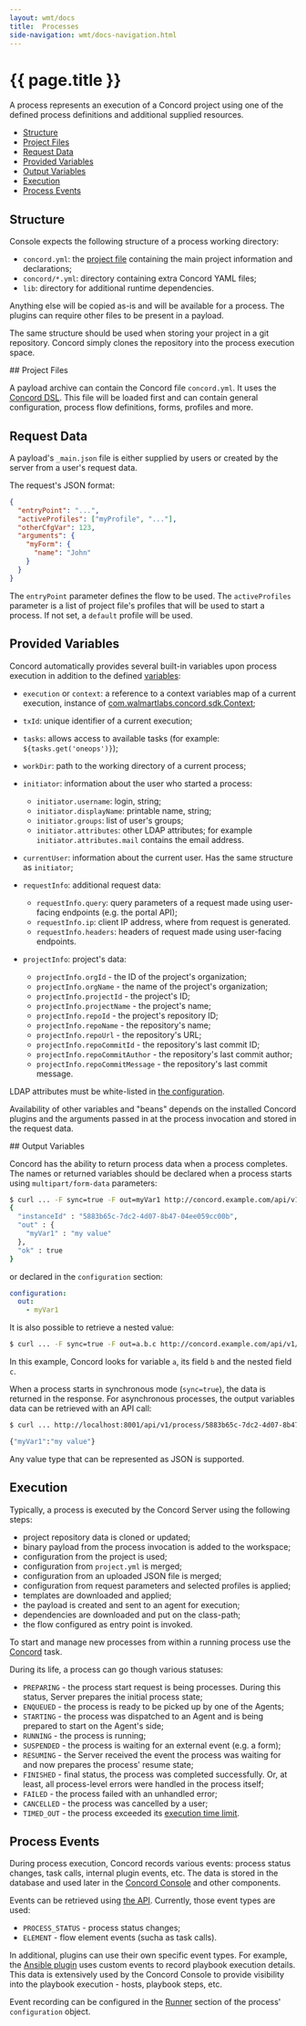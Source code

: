 ```yaml
---
layout: wmt/docs
title:  Processes
side-navigation: wmt/docs-navigation.html
---
```


# {{ page.title }}

A process represents an execution of a Concord project using one of the
defined process definitions and additional supplied resources.

- [Structure](#structure)
- [Project Files](#project-files)
- [Request Data](#request-data)
- [Provided Variables](#variables) 
- [Output Variables](#output-variables)
- [Execution](#execution)
- [Process Events](#process-events)

<a name="structure"/>

## Structure

Console expects the following structure of a process working directory:

- `concord.yml`: the [project file](#project-file) containing the main project
information and declarations;
- `concord/*.yml`: directory containing extra Concord YAML files;
- `lib`: directory for additional runtime dependencies.

Anything else will be copied as-is and will be available for a process. The
plugins can require other files to be present in a payload.

The same structure should be used when storing your project in a git repository.
Concord simply clones the repository into the process execution space.

<a name="project-files"/>
## Project Files

A payload archive can contain the Concord file `concord.yml`. It uses the
[Concord DSL](./concord-dsl.html). This file will be loaded first and can
contain general configuration, process flow definitions, forms, profiles and
more.

<a name="request-data"/>

## Request Data

A payload's `_main.json` file is either supplied by users or created by the
server from a user's request data.

The request's JSON format:

```json
{
  "entryPoint": "...",
  "activeProfiles": ["myProfile", "..."],
  "otherCfgVar": 123,
  "arguments": {
    "myForm": {
      "name": "John"
    }
  }
}
```

The `entryPoint` parameter defines the flow to be used. The 
`activeProfiles` parameter is a list of project file's profiles that will be
used to start a process. If not set, a `default` profile will be used.

<a name="variables"/>

## Provided Variables

Concord automatically provides several built-in variables upon process
execution in addition to the defined [variables](./concord-dsl.html#variables):

- `execution` or `context`: a reference to a context variables map of a current execution,
instance of [com.walmartlabs.concord.sdk.Context](https://github.com/walmartlabs/concord/blob/master/sdk/src/main/java/com/walmartlabs/concord/sdk/Context.java);
- `txId`: unique identifier of a current execution;
- `tasks`: allows access to available tasks (for example:
  `${tasks.get('oneops')}`);
- `workDir`: path to the working directory of a current process;
- `initiator`: information about the user who started a process:
  - `initiator.username`: login, string;
  - `initiator.displayName`: printable name, string;
  - `initiator.groups`: list of user's groups;
  - `initiator.attributes`: other LDAP attributes; for example `initiator.attributes.mail` contains the email address.
- `currentUser`: information about the current user. Has the same structure
  as `initiator`;
- `requestInfo`: additional request data:
  - `requestInfo.query`: query parameters of a request made using user-facing
    endpoints (e.g. the portal API);
  - `requestInfo.ip`: client IP address, where from request is generated.
  - `requestInfo.headers`: headers of request made using user-facing endpoints.

- `projectInfo`: project's data:
  - `projectInfo.orgId` - the ID of the project's organization;
  - `projectInfo.orgName` - the name of the project's organization;
  - `projectInfo.projectId` - the project's ID;
  - `projectInfo.projectName` - the project's name;
  - `projectInfo.repoId` - the project's repository ID;
  - `projectInfo.repoName` - the repository's name;
  - `projectInfo.repoUrl` - the repository's URL;
  - `projectInfo.repoCommitId` - the repository's last commit ID;
  - `projectInfo.repoCommitAuthor` - the repository's last commit author;
  - `projectInfo.repoCommitMessage` - the repository's last commit message.

LDAP attributes must be white-listed in [the configuration](./configuration.html#ldap).

Availability of other variables and "beans" depends on the installed Concord
plugins and the arguments passed in at the process invocation and stored in the
request data.

<a name="output-variables"/>
## Output Variables

Concord has the ability to return process data when a process completes.
The names or returned variables should be declared when a process starts
using `multipart/form-data` parameters:

```bash
$ curl ... -F sync=true -F out=myVar1 http://concord.example.com/api/v1/process
{
  "instanceId" : "5883b65c-7dc2-4d07-8b47-04ee059cc00b",
  "out" : {
    "myVar1" : "my value"
  },
  "ok" : true
}
```

or declared in the `configuration` section:

```yaml
configuration:
  out:
    - myVar1
```

It is also possible to retrieve a nested value:

```bash
$ curl ... -F sync=true -F out=a.b.c http://concord.example.com/api/v1/process
```

In this example, Concord looks for variable `a`, its field `b` and
the nested field `c`.

When a process starts in synchronous mode (`sync=true`), the data is
returned in the response. For asynchronous processes, the output variables data
can be retrieved with an API call:

```bash
$ curl ... http://localhost:8001/api/v1/process/5883b65c-7dc2-4d07-8b47-04ee059cc00b/attachment/out.json

{"myVar1":"my value"}
```

Any value type that can be represented as JSON is supported.

<a name="execution"/>

## Execution

Typically, a process is executed by the Concord Server using the following steps: 

- project repository data is cloned or updated;
- binary payload from the process invocation is added to the workspace;
- configuration from the project is used;
- configuration from `project.yml` is merged;
- configuration from an uploaded JSON file is merged;
- configuration from request parameters and selected profiles is applied;
- templates are downloaded and applied;
- the payload is created and sent to an agent for execution;
- dependencies are downloaded and put on the class-path;
- the flow configured as entry point is invoked.

To start and manage new processes from within a running process use 
the [Concord](../plugins/concord.html) task.

During its life, a process can go though various statuses:

- `PREPARING` - the process start request is being processes. During this
  status, Server prepares the initial process state;
- `ENQUEUED` - the process is ready to be picked up by one of the Agents;
- `STARTING` - the process was dispatched to an Agent and is being prepared to
  start on the Agent's side;
- `RUNNING` - the process is running;
- `SUSPENDED` - the process is waiting for an external event (e.g. a form);
- `RESUMING` - the Server received the event the process was waiting for and
  now prepares the process' resume state;
- `FINISHED` - final status, the process was completed successfully. Or, at
  least, all process-level errors were handled in the process itself;
- `FAILED` - the process failed with an unhandled error;
- `CANCELLED` - the process was cancelled by a user;
- `TIMED_OUT` - the process exceeded its
  [execution time limit](./concord-dsl.html#process-timeout).

## Process Events

During process execution, Concord records various events: process status
changes, task calls, internal plugin events, etc. The data is stored in the
database and used later in the [Concord Console](../console/index.html) and
other components.

Events can be retrieved using [the API](../api/process.html#list-events).
Currently, those event types are used:

- `PROCESS_STATUS` - process status changes;
- `ELEMENT` - flow element events (sucha as task calls).

In additional, plugins can use their own specific event types. For example, the
[Ansible plugin](../plugins/ansible.html) uses custom events to record playbook
execution details.  This data is extensively used by the Concord Console to
provide visibility into the playbook execution - hosts, playbook steps, etc.

Event recording can be configured in the [Runner](./concord-dsl.html#runner)
section of the process' `configuration` object.
